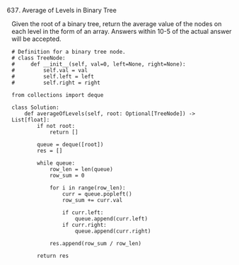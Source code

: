637. Average of Levels in Binary Tree

Given the root of a binary tree, return the average value of the nodes on each level in the form of an array. Answers within 10-5 of the actual answer will be accepted.


```
# Definition for a binary tree node.
# class TreeNode:
#     def __init__(self, val=0, left=None, right=None):
#         self.val = val
#         self.left = left
#         self.right = right

from collections import deque

class Solution:
    def averageOfLevels(self, root: Optional[TreeNode]) -> List[float]:
        if not root:
            return []
        
        queue = deque([root])
        res = []

        while queue:
            row_len = len(queue)
            row_sum = 0

            for i in range(row_len):
                curr = queue.popleft()
                row_sum += curr.val

                if curr.left:
                    queue.append(curr.left)
                if curr.right:
                    queue.append(curr.right)
            
            res.append(row_sum / row_len)
        
        return res
```
